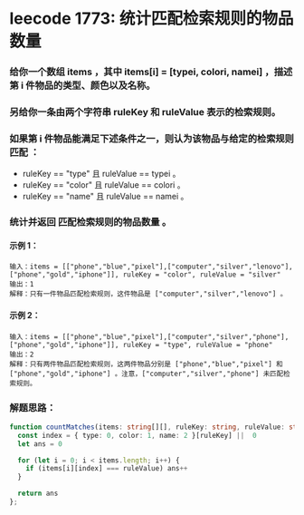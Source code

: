 # leecode 1773: 统计匹配检索规则的物品数量

### 给你一个数组 items ，其中 items[i] = [typei, colori, namei] ，描述第 i 件物品的类型、颜色以及名称。

### 另给你一条由两个字符串 ruleKey 和 ruleValue 表示的检索规则。

### 如果第 i 件物品能满足下述条件之一，则认为该物品与给定的检索规则 匹配 ：

* ruleKey == "type" 且 ruleValue == typei 。
* ruleKey == "color" 且 ruleValue == colori 。
* ruleKey == "name" 且 ruleValue == namei 。
### 统计并返回 匹配检索规则的物品数量 。

#### 示例 1：
```
输入：items = [["phone","blue","pixel"],["computer","silver","lenovo"],["phone","gold","iphone"]], ruleKey = "color", ruleValue = "silver"
输出：1
解释：只有一件物品匹配检索规则，这件物品是 ["computer","silver","lenovo"] 。
```
#### 示例 2：
```
输入：items = [["phone","blue","pixel"],["computer","silver","phone"],["phone","gold","iphone"]], ruleKey = "type", ruleValue = "phone"
输出：2
解释：只有两件物品匹配检索规则，这两件物品分别是 ["phone","blue","pixel"] 和 ["phone","gold","iphone"] 。注意，["computer","silver","phone"] 未匹配检索规则。
```

### 解题思路：
```ts
function countMatches(items: string[][], ruleKey: string, ruleValue: string): number {
  const index = { type: 0, color: 1, name: 2 }[ruleKey] ||  0
  let ans = 0

  for (let i = 0; i < items.length; i++) {
    if (items[i][index] === ruleValue) ans++
  }

  return ans
};
```